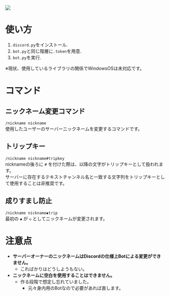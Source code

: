 ![](https://img.shields.io/badge/python-3.8%20or%20higher-blue)
# 使い方
1. `discord.py`をインストール.
2. `bot.py`と同じ階層に`.token`を用意.
3. `bot.py`を実行.  

※現状、使用しているライブラリの関係でWindowsOSは未対応です。

# コマンド
## ニックネーム変更コマンド  
`/nickname nickname`  
使用したユーザーのサーバーニックネームを変更するコマンドです。

## トリップキー 
`/nickname nickname#tripkey`  
nicknameの後ろに `#` を付けた際は、以降の文字がトリップキーとして扱われます。   
サーバーに存在するテキストチャンネル名と一致する文字列をトリップキーとして使用することは非推奨です。

## 成りすまし防止
`/nickname nickname◆trip`  
最初の `◆` が `◇` としてニックネームが変更されます。

# 注意点
- **サーバーオーナーのニックネームはDiscordの仕様上Botによる変更ができません。**
    - こればかりはどうしようもない。
- **ニックネームに空白を使用することはできません。**
    - 作る段階で想定し忘れていました。
        - 元々身内用のBotなので必要があれば直します。